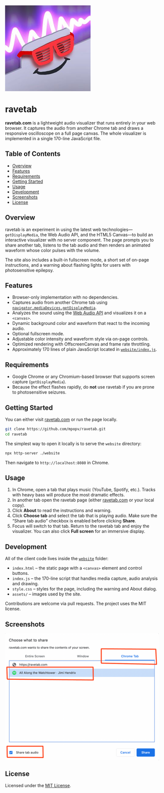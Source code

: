 ![ravetab logo](https://github.com/mpopv/ravetab/blob/master/website/assets/ravetab.jpg?raw=true)

# ravetab

**ravetab.com** is a lightweight audio visualizer that runs entirely in your web browser. It captures the audio from another Chrome tab and draws a responsive oscilloscope on a full page canvas. The whole visualizer is implemented in a single 170-line JavaScript file.

## Table of Contents
- [Overview](#overview)
- [Features](#features)
- [Requirements](#requirements)
- [Getting Started](#getting-started)
- [Usage](#usage)
- [Development](#development)
- [Screenshots](#screenshots)
- [License](#license)

## Overview

ravetab is an experiment in using the latest web technologies—`getDisplayMedia`, the Web Audio API, and the HTML5 Canvas—to build an interactive visualizer with no server component. The page prompts you to share another tab, listens to the tab audio and then renders an animated waveform whose color pulses with the volume.

The site also includes a built-in fullscreen mode, a short set of on-page instructions, and a warning about flashing lights for users with photosensitive epilepsy.

## Features
- Browser-only implementation with no dependencies.
- Captures audio from another Chrome tab using [`navigator.mediaDevices.getDisplayMedia`](https://developer.mozilla.org/en-US/docs/Web/API/MediaDevices/getDisplayMedia).
- Analyzes the sound using the [Web Audio API](https://developer.mozilla.org/en-US/docs/Web/API/Web_Audio_API) and visualizes it on a `<canvas>`.
- Dynamic background color and waveform that react to the incoming audio.
- Optional fullscreen mode.
- Adjustable color intensity and waveform style via on-page controls.
- Optimized rendering with OffscreenCanvas and frame rate throttling.
- Approximately 170 lines of plain JavaScript located in [`website/index.js`](website/index.js).

## Requirements
- Google Chrome or any Chromium-based browser that supports screen capture (`getDisplayMedia`).
- Because the effect flashes rapidly, do **not** use ravetab if you are prone to photosensitive seizures.

## Getting Started
You can either visit [ravetab.com](https://ravetab.com) or run the page locally.

```bash
git clone https://github.com/mpopv/ravetab.git
cd ravetab
```

The simplest way to open it locally is to serve the `website` directory:

```bash
npx http-server ./website
```

Then navigate to `http://localhost:8080` in Chrome.

## Usage
1. In Chrome, open a tab that plays music (YouTube, Spotify, etc.). Tracks with heavy bass will produce the most dramatic effects.
2. In another tab open the ravetab page (either [ravetab.com](https://ravetab.com) or your local copy).
3. Click **About** to read the instructions and warning.
4. Click **Choose tab** and select the tab that is playing audio. Make sure the “Share tab audio” checkbox is enabled before clicking **Share**.
5. Focus will switch to that tab. Return to the ravetab tab and enjoy the visualizer. You can also click **Full screen** for an immersive display.

## Development
All of the client code lives inside the [`website`](website) folder:

- `index.html` – the static page with a `<canvas>` element and control buttons.
- `index.js` – the 170-line script that handles media capture, audio analysis and drawing.
- `style.css` – styles for the page, including the warning and About dialog.
- `assets/` – images used by the site.

Contributions are welcome via pull requests. The project uses the MIT license.

## Screenshots
![ravetab screenshot](website/assets/instructions.png)

## License
Licensed under the [MIT License](LICENSE).
